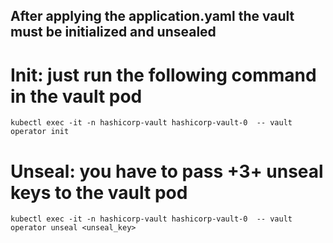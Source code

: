 ## After applying the application.yaml the vault must be initialized and unsealed

# Init: just run the following command in the vault pod
```
kubectl exec -it -n hashicorp-vault hashicorp-vault-0  -- vault operator init
```

# Unseal: you have to pass +3+ unseal keys to the vault pod
```
kubectl exec -it -n hashicorp-vault hashicorp-vault-0  -- vault operator unseal <unseal_key>
```

